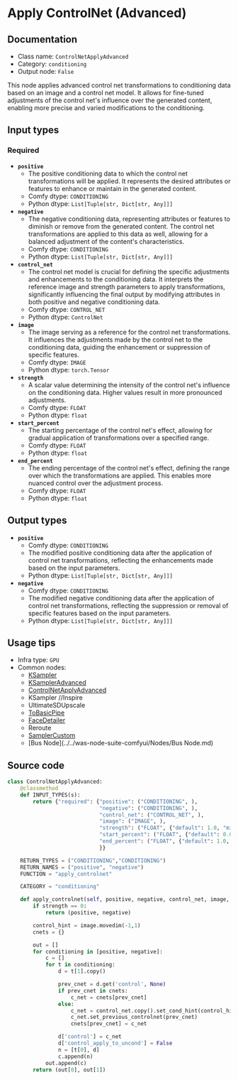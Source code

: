 # Apply ControlNet (Advanced)
## Documentation
- Class name: `ControlNetApplyAdvanced`
- Category: `conditioning`
- Output node: `False`

This node applies advanced control net transformations to conditioning data based on an image and a control net model. It allows for fine-tuned adjustments of the control net's influence over the generated content, enabling more precise and varied modifications to the conditioning.
## Input types
### Required
- **`positive`**
    - The positive conditioning data to which the control net transformations will be applied. It represents the desired attributes or features to enhance or maintain in the generated content.
    - Comfy dtype: `CONDITIONING`
    - Python dtype: `List[Tuple[str, Dict[str, Any]]]`
- **`negative`**
    - The negative conditioning data, representing attributes or features to diminish or remove from the generated content. The control net transformations are applied to this data as well, allowing for a balanced adjustment of the content's characteristics.
    - Comfy dtype: `CONDITIONING`
    - Python dtype: `List[Tuple[str, Dict[str, Any]]]`
- **`control_net`**
    - The control net model is crucial for defining the specific adjustments and enhancements to the conditioning data. It interprets the reference image and strength parameters to apply transformations, significantly influencing the final output by modifying attributes in both positive and negative conditioning data.
    - Comfy dtype: `CONTROL_NET`
    - Python dtype: `ControlNet`
- **`image`**
    - The image serving as a reference for the control net transformations. It influences the adjustments made by the control net to the conditioning data, guiding the enhancement or suppression of specific features.
    - Comfy dtype: `IMAGE`
    - Python dtype: `torch.Tensor`
- **`strength`**
    - A scalar value determining the intensity of the control net's influence on the conditioning data. Higher values result in more pronounced adjustments.
    - Comfy dtype: `FLOAT`
    - Python dtype: `float`
- **`start_percent`**
    - The starting percentage of the control net's effect, allowing for gradual application of transformations over a specified range.
    - Comfy dtype: `FLOAT`
    - Python dtype: `float`
- **`end_percent`**
    - The ending percentage of the control net's effect, defining the range over which the transformations are applied. This enables more nuanced control over the adjustment process.
    - Comfy dtype: `FLOAT`
    - Python dtype: `float`
## Output types
- **`positive`**
    - Comfy dtype: `CONDITIONING`
    - The modified positive conditioning data after the application of control net transformations, reflecting the enhancements made based on the input parameters.
    - Python dtype: `List[Tuple[str, Dict[str, Any]]]`
- **`negative`**
    - Comfy dtype: `CONDITIONING`
    - The modified negative conditioning data after the application of control net transformations, reflecting the suppression or removal of specific features based on the input parameters.
    - Python dtype: `List[Tuple[str, Dict[str, Any]]]`
## Usage tips
- Infra type: `GPU`
- Common nodes:
    - [KSampler](../../Comfy/Nodes/KSampler.md)
    - [KSamplerAdvanced](../../Comfy/Nodes/KSamplerAdvanced.md)
    - [ControlNetApplyAdvanced](../../Comfy/Nodes/ControlNetApplyAdvanced.md)
    - KSampler //Inspire
    - UltimateSDUpscale
    - [ToBasicPipe](../../ComfyUI-Impact-Pack/Nodes/ToBasicPipe.md)
    - [FaceDetailer](../../ComfyUI-Impact-Pack/Nodes/FaceDetailer.md)
    - Reroute
    - [SamplerCustom](../../Comfy/Nodes/SamplerCustom.md)
    - [Bus Node](../../was-node-suite-comfyui/Nodes/Bus Node.md)



## Source code
```python
class ControlNetApplyAdvanced:
    @classmethod
    def INPUT_TYPES(s):
        return {"required": {"positive": ("CONDITIONING", ),
                             "negative": ("CONDITIONING", ),
                             "control_net": ("CONTROL_NET", ),
                             "image": ("IMAGE", ),
                             "strength": ("FLOAT", {"default": 1.0, "min": 0.0, "max": 10.0, "step": 0.01}),
                             "start_percent": ("FLOAT", {"default": 0.0, "min": 0.0, "max": 1.0, "step": 0.001}),
                             "end_percent": ("FLOAT", {"default": 1.0, "min": 0.0, "max": 1.0, "step": 0.001})
                             }}

    RETURN_TYPES = ("CONDITIONING","CONDITIONING")
    RETURN_NAMES = ("positive", "negative")
    FUNCTION = "apply_controlnet"

    CATEGORY = "conditioning"

    def apply_controlnet(self, positive, negative, control_net, image, strength, start_percent, end_percent):
        if strength == 0:
            return (positive, negative)

        control_hint = image.movedim(-1,1)
        cnets = {}

        out = []
        for conditioning in [positive, negative]:
            c = []
            for t in conditioning:
                d = t[1].copy()

                prev_cnet = d.get('control', None)
                if prev_cnet in cnets:
                    c_net = cnets[prev_cnet]
                else:
                    c_net = control_net.copy().set_cond_hint(control_hint, strength, (start_percent, end_percent))
                    c_net.set_previous_controlnet(prev_cnet)
                    cnets[prev_cnet] = c_net

                d['control'] = c_net
                d['control_apply_to_uncond'] = False
                n = [t[0], d]
                c.append(n)
            out.append(c)
        return (out[0], out[1])

```
